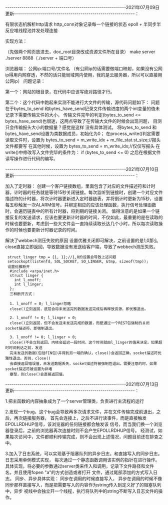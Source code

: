 
------------------------------------------------------------2021年07月09日更新------------------------------------------------------------：


有限状态机解析http请求
http_conn对象记录每一个链接的状态
epoll + 半同步半反应堆线程池并发处理连接

实现方法：

（先做两个网页放进去，doc_root目录改成资源文件所在目录）
make server
./server 8888（./server + 端口号）

浏览器端：
公网ip:端口号/文件名
（有公网ip的话需要做端口映射，如果没有公网ip得用内网穿透，不然的话只能局域网内使用，我的是云服务器，所以可以直接用公网ip）
问题记录：

第一个：网站的根目录，在代码中应该写绝对路径才行。

第二个：这个代码中跑起来实测不能进行大文件的传输，源代码问题如下：
问题在于bytes_to_send 和bytes_have_send记录文件传输进度的两个int变量的值未记录下需要传输文件的大小，
传输文件完毕的判定(bytes_to_send <= bytes_have_send)也很迷，这两点导致了在传输大文件的时候会出现问题，
目测只会传输报头大小的数据量？感觉是这样 没有具体测试。
将bytes_to_send 和bytes_have_send设置为类数据成员，初始化为0；
在process_write()判定需要读取文件时，设置为
bytes_to_send = m_write_idx + m_file_stat.st_size;//报头文件都要写
在其他时候，设置为
bytes_to_send = m_write_idx;//仅仅写报头
在write()中修改写入文件完毕的条件为：
if (bytes_to_send <= 0)
之后在根据文件读写操作进行代码的编写。


------------------------------------------------------------2021年07月10日更新------------------------------------------------------------：

加入了定时器：
  创建一个客户链接数组，里面包含了对应的文件描述符和计时器，计时器的任务就是等待15秒关闭链接。每次监听到链接时，创建一个对应文件描述符的计时器，将次计时器更新进入定时器链表，并将倒计时更新为15秒，设置每五秒触发一次ALARM信号。并绑定相应的应该处理函数，执行信号处理函数时，会遍历链表中的所有计时器，将到期的链接关闭。
  值得注意的是如果一个链接反复的发送请求，应该也要更新计时器的时间，不仅如此，最重要的是在读取的时候也要更新，考虑到一些大文件会一直持续读取长达几个小时，所以每次读取操作的时候也要更新计时器记录的时间。
  
解决了webbech测压失败的原因
   设置优雅关闭即可解决，之前设置的是1,0那么close直接立即返回，导致数据没有发送给客户端，导致了webbech测压失败。
   
   
     struct linger tmp = {1, 1};//1,0的设置会导致上述问题
     setsockopt(listenfd, SOL_SOCKET, SO_LINGER, &tmp, sizeof(tmp));
     设置优雅断开
      #include <arpa/inet.h>
      struct linger {
        int l_onoff;
        int l_linger;
      };
      三种断开方式：

      1. l_onoff = 0; l_linger忽略
      close()立刻返回，底层会将未发送完的数据发送完成后再释放资源，即优雅退出。

      2. l_onoff != 0; l_linger = 0;
      close()立刻返回，但不会发送未发送完成的数据，而是通过一个REST包强制的关闭socket描述符，即强制退出。

      3. l_onoff != 0; l_linger > 0;
      close()不会立刻返回，内核会延迟一段时间，这个时间就由l_linger的值来决定。如果超时时间到达之前，发送
      完未发送的数据(包括FIN包)并得到另一端的确认，close()会返回正确，socket描述符优雅性退出。否则，close()
      会直接返回错误值，未发送数据丢失，socket描述符被强制性退出。需要注意的时，如果socket描述符被设置为非堵
      塞型，则close()会直接返回值。
      
 ------------------------------------------------------------2021年07月13日更新------------------------------------------------------------：


1.把主函数的内容抽象成为了一个server管理类，负责进行主流程的运行

2.发现一个bug，这个bug会导致再多次请求文件，并在文件传输完成前退出，之后，再次链接服务器，
首先会连接上，之后不进行读事件，而是直接触发EPOLLRDHUP信号，该浏览器的任何链接都会触发该
信号，而当我们换一个浏览器登录后，之前的浏览器再次连接时则不会产生EPOLLRDHUP信号。
经测试，如果每次访问中，文件都顺利传输完成，则不会出现上述情况，问题目前还在排查之中。


3.加入了日志系统，可以实现基于阻塞队列的异步日志，和直接写入的同步日志。日志采用单例模式实现，
每次通过一个静态函数调用该实例的指针在进行操作。
  具体实现，将必要的参数通过server类来传入和调用，记录下文件路径和文件名，并且使用fopen "a"的方式创造或者打开
  文件，通过尾部添加的方式写入日志。
  同步、异步具体实现：
    同步在调用的时候直接写入，
    异步在调用的时候不像同步那样直接写入，而是把需要写入的内容作为string传入到定义好了的阻塞队列中，异步
    视线中会独立开一个线程，执行将队列中的string不断写入日志文件的操作。  



